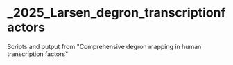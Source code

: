 # _2025_Larsen_degron_transcriptionfactors
Scripts and output from "Comprehensive degron mapping in human transcription factors"

